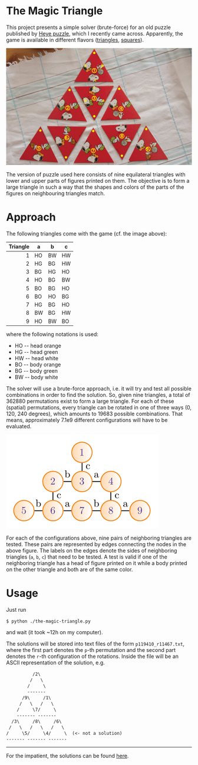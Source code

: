 # The Magic Triangle

This project presents a simple solver (brute-force) for an old puzzle
published by [Heye puzzle], which I recently came across. Apparently,
the game is available in different flavors ([triangles][1],
[squares][2]).

![Snoopy - The Magic Triangle, Heye](doc/snoopy-the-magic-triangle.jpg)

The version of puzzle used here consists of nine equilateral triangles
with lower and upper parts of figures printed on them. The objective is
to form a large triangle in such a way that the shapes and colors of the
parts of the figures on neighbouring triangles match.

# Approach

The following triangles come with the game (cf. the image above):

| Triangle  |  a  |  b  |  c  |
|----------:|-----|-----|-----|
|         1 |  HO |  BW |  HW |
|         2 |  HG |  BG |  HW |
|         3 |  BG |  HG |  HO |
|         4 |  HO |  BG |  BW |
|         5 |  BO |  BG |  HO |
|         6 |  BO |  HO |  BG |
|         7 |  HG |  BG |  HO |
|         8 |  BW |  BG |  HW |
|         9 |  HO |  BW |  BO |

where the following notations is used:

* HO -- head orange
* HG -- head green
* HW -- head white
* BO -- body orange
* BG -- body green
* BW -- body white

The solver will use a brute-force approach, i.e. it will try and test
all possible combinations in order to find the solution. So, given nine
triangles, a total of 362880 permutations exist to form a large
triangle. For each of these (spatial) permutations, every triangle can
be rotated in one of three ways (0, 120, 240 degrees), which amounts to
19683 possible combinations. That means, approximately 7.1e9 different
configurations will have to be evaluated.

![9 checks per configuration are required](doc/triangle-checks.png)

For each of the configurations above, nine pairs of neighboring
triangles are tested. These pairs are represented by edges connecting
the nodes in the above figure. The labels on the edges denote the sides
of neighboring triangles (`a`, `b`, `c`) that need to be tested. A test
is valid if one of the neighboring triangle has a head of figure printed
on it while a body printed on the other triangle and both are of the
same color.

# Usage

Just run

	$ python ./the-magic-triangle.py

and wait (it took ~12h on my computer).

The solutions will be stored into text files of the form
`p119410_r11467.txt`, where the first part denotes the `p`-th
permutation and the second part denotes the `r`-th configuration of the
rotations. Inside the file will be an ASCII representation of the
solution, e.g.

	          /2\ 
	         /   \ 
	        /     \ 
	        -------
	      /9\     /1\ 
	     /   \   /   \ 
	    /     \7/     \ 
	    ------- -------
	  /3\     /8\     /6\ 
	 /   \   /   \   /   \ 
	/     \5/     \4/     \  (<- not a solution)
	------- ------- -------

----

For the impatient, the solutions can be found [here](doc/solutions.md).

[1]: http://www.google.de/search?q=heye+magische+dreieck&prmd=ivns&source=lnms&tbm=isch
[2]: http://heye-puzzle.de/kategorie/crazy-9/
[Heye puzzle]: http://heye-puzzle.de
